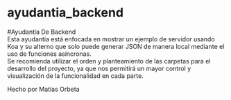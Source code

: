 # ayudantia_backend  
#Ayudantía De Backend  
Esta ayudantía está enfocada en mostrar un ejemplo de servidor usando Koa y su alterno que solo puede generar JSON de manera local mediante el uso de funciones asíncronas.  
Se recomienda utilizar el orden y planteamiento de las carpetas para el desarrollo del proyecto, ya que nos permitirá un mayor control y visualización de la funcionalidad en cada parte.

Hecho por Matías Orbeta
